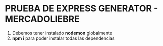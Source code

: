 # PRUEBA DE EXPRESS GENERATOR - MERCADOLIEBRE

1. Debemos tener instalado **nodemon** globalmente
2. **npm i** para poder instalar todas las dependencias 